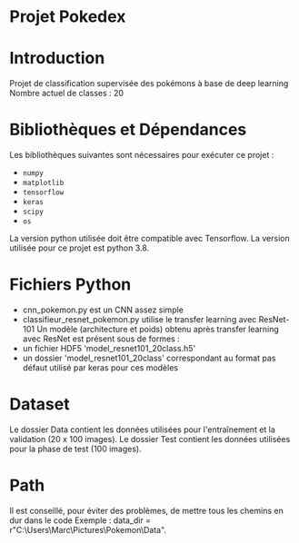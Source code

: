 # Projet Pokedex

# Introduction
Projet de classification supervisée des pokémons à base de deep learning
Nombre actuel de classes : 20

# Bibliothèques et Dépendances
Les bibliothèques suivantes sont nécessaires pour exécuter ce projet :
- `numpy`
- `matplotlib`
- `tensorflow`
- `keras`
- `scipy`
- `os`

La version python utilisée doit être compatible avec Tensorflow. La version utilisée pour ce projet est python 3.8.

# Fichiers Python
- cnn_pokemon.py est un CNN assez simple
- classifieur_resnet_pokemon.py utilise le transfer learning avec ResNet-101
Un modèle (architecture et poids) obtenu après transfer learning avec ResNet est présent sous de formes :
- un fichier HDF5 'model_resnet101_20class.h5'
- un dossier 'model_resnet101_20class' correspondant au format pas défaut utilisé par keras pour ces modèles

# Dataset
Le dossier Data contient les données utilisées pour l'entraînement et la validation (20 x 100 images).
Le dossier Test contient les données utilisées pour la phase de test (100 images).

# Path
Il est conseillé, pour éviter des problèmes, de mettre tous les chemins en dur dans le code
Exemple : data_dir = r"C:\Users\Marc\Pictures\Pokemon\Data".

